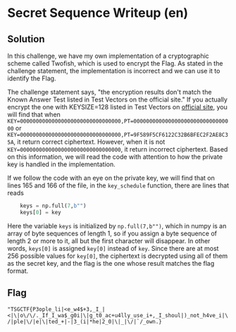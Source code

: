 # Secret Sequence Writeup (en)

## Solution

<!-- Writeupに相当するドキュメントを英語で書いてください。 -->

In this challenge, we have my own implementation of a cryptographic scheme called Twofish, which is used to encrypt the Flag. As stated in the challenge statement, the implementation is incorrect and we can use it to identify the Flag.

The challenge statement says, "the encryption results don't match the Known Answer Test listed in Test Vectors on the official site." If you actually encrypt the one with KEYSIZE=128 listed in Test Vectors on [official site](https://www.schneier.com/academic/twofish/), you will find that when `KEY=00000000000000000000000000000000,PT=00000000000000000000000000000000` or `KEY=00000000000000000000000000000000,PT=9F589F5CF6122C32B6BFEC2F2AE8C35A`, it return correct ciphertext. However, when it is not `KEY=00000000000000000000000000000000`, it return incorrect ciphertext. Based on this information, we will read the code with attention to how the private key is handled in the implementation.

If we follow the code with an eye on the private key, we will find that on lines 165 and 166 of the file, in the `key_schedule` function, there are lines that reads
```Python
    keys = np.full(7,b"")
    keys[0] = key
```
Here the variable `keys` is initialized by `np.full(7,b"")`, which in numpy is an array of byte sequences of length 1, so if you assign a byte sequence of length 2 or more to it, all but the first character will disappear. In other words, `keys[0]` is assigned `key[0]` instead of `key`. Since there are at most 256 possible values for `key[0]`, the ciphertext is decrypted using all of them as the secret key, and the flag is the one whose result matches the flag format.

## Flag

``"TSGCTF{P3ople_li|<e_w4$+3,_I_|<|\|o\/\/._If_I_wa$_g0i|\|g_t0_ac+u4lly_use_i+,_I_shoul|)_not_h4ve_i|\/|ple|\/|e|\|ted_+|-|3_(i|*he|2_0|\|_|\/|`/_own.}``
